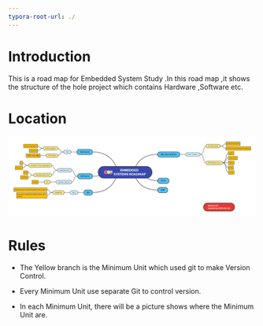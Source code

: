 ```yaml
---
typora-root-url: ./
---
```


# Introduction

This is a road map for Embedded System Study .In this road map ,it shows the structure of the hole project which contains Hardware ,Software etc.

# Location

![Location](/Location.png)

# Rules

- The Yellow branch is the Minimum Unit which used git to make Version Control. 
- Every Minimum Unit use separate Git to control version.

- In each Minimum Unit, there will be a picture shows where the Minimum Unit are.

